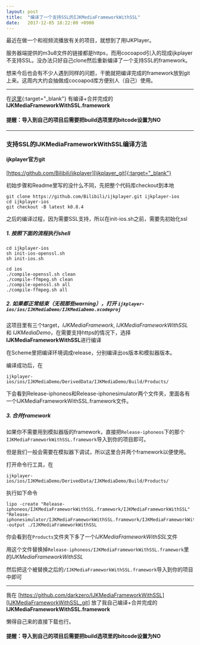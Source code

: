 ```yaml
---
layout: post
title:  "编译了一个支持SSL的IJKMediaFrameworkWithSSL"
date:   2017-12-05 18:22:00 +0900
---
```


最近在做一个和视频流播放有关的项目，就想到了用IJKPlayer。

服务器端提供的m3u8文件的链接都是https，而用cocoapod引入的现成ijkplayer不支持SSL。没办法只好自己clone然后重新编译了一个支持SSL的framework。

想来今后也会有不少人遇到同样的问题，干脆就把编译完成的framework放到git上来。这周内大约会抽做成cocoapod库方便别人（自己）使用。

---

在[这里][IJKMediaFrameworkWithSSL_git]{:target="_blank"}
有编译+合并完成的**IJKMediaFrameworkWithSSL.framework**

#### 提醒：导入到自己的项目后需要把build选项里的bitcode设置为NO
---

### 支持SSL的IJKMediaFrameworkWithSSL编译方法

#### ijkplayer官方git

[https://github.com/Bilibili/ijkplayer][ijkplayer_git]{:target="_blank"}

初始步骤和Readme里写的没什么不同，先把整个代码库checkout到本地
```
git clone https://github.com/Bilibili/ijkplayer.git ijkplayer-ios
cd ijkplayer-ios
git checkout -B latest k0.8.4
```

之后的编译过程，因为需要SSL支持，所以在init-ios.sh之前，需要先初始化ssl

##### 1. 按照下面的流程执行shell

```
cd ijkplayer-ios
sh init-ios-openssl.sh
sh init-ios.sh

cd ios
./compile-openssl.sh clean
./compile-ffmpeg.sh clean
./compile-openssl.sh all
./compile-ffmpeg.sh all
```

##### 2. 如果都正常结束（无视那些warning），打开 ```ijkplayer-ios/ios/IJKMediaDemo/IJKMediaDemo.xcodeproj``` 

这项目里有三个target，*IJKMediaFramework*, *IJKMediaFrameworkWithSSL* 和 *IJKMediaDemo*，在需要支持https的情况下，选择**IJKMediaFrameworkWithSSL**进行编译

在Scheme里把编译环境调成release，分别编译出os版本和模拟器版本。

编译成功后，在
```
ijkplayer-ios/ios/IJKMediaDemo/DerivedData/IJKMediaDemo/Build/Products/
```
下会看到Release-iphoneos和Release-iphonesimulator两个文件夹，里面各有一个IJKMediaFrameworkWithSSL.framework文件。

##### 3. 合并framework

如果你不需要用到模拟器版的framework，直接把```Release-iphoneos```下的那个```IJKMediaFrameworkWithSSL.framework```导入到你的项目即可。

但是我们一般会需要在模拟器下调试，所以这里合并两个framework以便使用。

打开命令行工具，在

```
ijkplayer-ios/ios/IJKMediaDemo/DerivedData/IJKMediaDemo/Build/Products/
```

执行如下命令

```
lipo -create "Release-iphoneos/IJKMediaFrameworkWithSSL.framework/IJKMediaFrameworkWithSSL" "Release-iphonesimulator/IJKMediaFrameworkWithSSL.framework/IJKMediaFrameworkWithSSL" -output ./IJKMediaFrameworkWithSSL
```

你会看到在```Products```文件夹下多了一个*IJKMediaFrameworkWithSSL*文件

用这个文件替换掉```Release-iphoneos/IJKMediaFrameworkWithSSL.framework```里的*IJKMediaFrameworkWithSSL*

然后把这个被替换之后的```/IJKMediaFrameworkWithSSL.framework```导入到你的项目中即可

---

我在
[https://github.com/darkzero/IJKMediaFrameworkWithSSL][IJKMediaFrameworkWithSSL_git]
放了我自己编译+合并完成的**IJKMediaFrameworkWithSSL.framework**

懒得自己来的直接下载也行。

#### 提醒：导入到自己的项目后需要把build选项里的bitcode设置为NO

[ijkplayer_git]: https://github.com/Bilibili/ijkplayer
[IJKMediaFrameworkWithSSL_git]: https://github.com/darkzero/IJKMediaFrameworkWithSSL/
